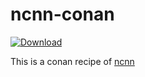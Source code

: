 ncnn-conan
====

[![Download](https://api.bintray.com/packages/chino/Testing/ncnn%3AChino/images/download.svg?version=latest%3ATesting)](https://bintray.com/chino/Testing/ncnn%3AChino/latest%3ATesting/link)

This is a conan recipe of [ncnn](https://github.com/Tencent/ncnn)
